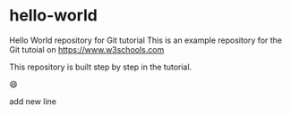 # hello-world
Hello World repository for Git tutorial
This is an example repository for the Git tutoial on https://www.w3schools.com

This repository is built step by step in the tutorial.


:smile:

add new line
